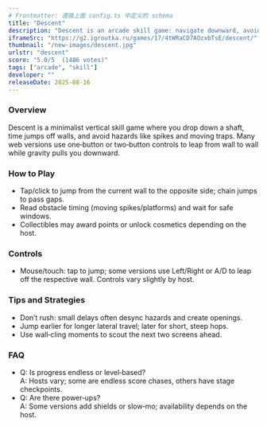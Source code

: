```yaml
---
# Frontmatter: 遵循上面 config.ts 中定义的 schema
title: "Descent"
description: "Descent is an arcade skill game: navigate downward, avoid hazards, and time movements to reach the goal."
iframeSrc: "https://g2.igroutka.ru/games/17/4tWRaCD7AOzxbTsE/descent/"
thumbnail: "/new-images/descent.jpg"
urlstr: "descent"
score: "5.0/5  (1486 votes)"
tags: ["arcade", "skill"]
developer: ""
releaseDate: 2025-08-16
---
```




### Overview
Descent is a minimalist vertical skill game where you drop down a shaft, time jumps off walls, and avoid hazards like spikes and moving traps. Many web versions use one‑button or two‑button controls to leap from wall to wall while gravity pulls you downward. 

### How to Play
- Tap/click to jump from the current wall to the opposite side; chain jumps to pass gaps.  
- Read obstacle timing (moving spikes/platforms) and wait for safe windows.  
- Collectibles may award points or unlock cosmetics depending on the host. 

### Controls
- Mouse/touch: tap to jump; some versions use Left/Right or A/D to leap off the respective wall. Controls vary slightly by host. 

### Tips and Strategies
- Don’t rush: small delays often desync hazards and create openings.  
- Jump earlier for longer lateral travel; later for short, steep hops.  
- Use wall‑cling moments to scout the next two screens ahead.  

### FAQ
- Q: Is progress endless or level‑based?  
  A: Hosts vary; some are endless score chases, others have stage checkpoints.   
- Q: Are there power‑ups?  
  A: Some versions add shields or slow‑mo; availability depends on the host. 

